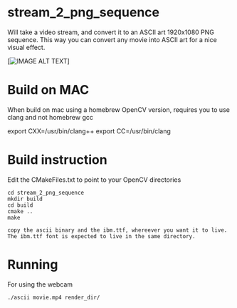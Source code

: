 # stream_2_png_sequence

Will take a video stream, and convert it to an ASCII art 1920x1080 PNG sequence. This way you can convert any movie into ASCII art for a nice visual effect.

[![IMAGE ALT TEXT](http://img.youtube.com/vi/5H2aLGLSEv4/0.jpg)]

# Build on MAC
When build on mac using a homebrew OpenCV version, requires you to use clang and not homebrew gcc

export CXX=/usr/bin/clang++
export CC=/usr/bin/clang

# Build instruction
Edit the CMakeFiles.txt to point to your OpenCV directories

```
cd stream_2_png_sequence
mkdir build
cd build
cmake ..
make

copy the ascii binary and the ibm.ttf, whereever you want it to live. The ibm.ttf font is expected to live in the same directory.
```

# Running

For using the webcam
```
./ascii movie.mp4 render_dir/
```
